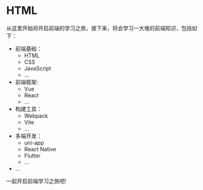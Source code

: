 # HTML

从这里开始将开启前端的学习之旅，接下来，将会学习一大堆的前端知识，包括如下：

- 前端基础：
  - HTML
  - CSS
  - JavaScript
  - ...
- 前端框架:
  - Vue
  - React
  - ...
- 构建工具：
  - Webpack
  - Vite
  - ...
- 多端开发：
  - uni-app
  - React Native
  - Flutter
  - ...
- ...

一起开启前端学习之旅吧!
